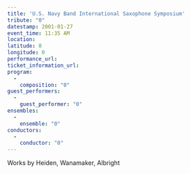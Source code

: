 ```yaml
---
title: 'U.S. Navy Band International Saxophone Symposium'
tribute: "0"
datestamp: 2001-01-27
event_time: 11:35 AM
location: 
latitude: 0
longitude: 0
performance_url: 
ticket_information_url: 
program: 
  -
    composition: "0"
guest_performers: 
  -
    guest_performer: "0"
ensembles: 
  -
    ensemble: "0"
conductors: 
  -
    conductor: "0"
---
```

<p>Works by Heiden, Wanamaker, Albright</p>